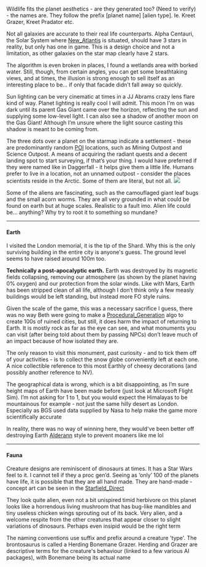 Wildlife fits the planet aesthetics - are they generated too? (Need to verify) - the names are. They follow the prefix [planet name] [alien type]. Ie. Kreet Grazer, Kreet Pradator etc. 

Not all galaxies are accurate to their real life counterparts. Alpha Centauri, the Solar System where [New_Atlantis](../Cities/New_Atlantis.md) is situated, should have 3 stars in reality, but only has one in game. This is a design choice and not a limitation, as other galaxies on the star map clearly have 2 stars.

The algorithm is even broken in places, I found a wetlands area with borked water. Still, though, from certain angles, you can get some breathtaking views, and at times, the illusion is strong enough to sell itself as an interesting place to be… if only that facade didn’t fall away so quickly.

Sun lighting can be very cinematic at times in a JJ Abrams crazy lens flare kind of way.
Planet lighting is really cool I will admit. This moon I'm on was dark until its parent Gas Giant came over the horizon, reflecting the sun and supplying some low-level light. I can also see a shadow of another moon on the Gas Giant! Although I’m unsure where the light source casting this shadow is meant to be coming from.

The three dots over a planet on the starmap indicate a settlement - these are predominantly random [POI](../Exploring/Points_of_Interest.md) locations, such as Mining Outpost and Science Outpost. A means of acquiring the radiant quests and a decent landing spot to start surveying, if that’s your thing. I would have preferred if they were named like in Daggerfall - it helps give them a little life. Humans prefer to live in a location, not an unnamed outpost - consider the places scientists reside in the Arctic. Some of them are literal, but not all.
![](https://lh7-rt.googleusercontent.com/docsz/AD_4nXeStnkgLV7slJgwnAOfzxY_uUBf85o6KyeQe269eZIKLGKaVc8v209dO47v5G_nsmIPlU95dpXuJ_IEzOGAQRjj7FdZi2h5z-OY3BScc09bDBrE4fAvSg32jE2a5fvV6vzWTE1FAQ?key=juu2smI4Bdt72efD5TFstw)

Some of the aliens are fascinating, such as the camouflaged giant leaf bugs and the small acorn worms. They are all very grounded in what could be found on earth but at huge scales. Realistic to a fault imo. Alien life could be… anything? Why try to root it to something so mundane?

----
#### Earth
I visited the London memorial, it is the tip of the Shard. Why this is the only surviving building in the entire city is anyone's guess. The ground level seems to have raised around 100m too.

**Technically a post-apocalyptic earth.**
Earth was destroyed by its magnetic fields collapsing, removing our atmosphere (as shown by the planet having 0% oxygen) and our protection from the solar winds. Like with Mars, Earth has been stripped clean of all life, although I don’t think only a few measly buildings would be left standing, but instead more FO style ruins. 

Given the scale of the game, this was a necessary sacrifice I guess, there was no way Beth were going to make a [Procedural_Generation](../Exploring/Procedural_Generation.md) algo to create 100s of ruined cities, but still, it does harm the impact of returning to Earth. It is mostly rock as far as the eye can see, and what monuments you can visit (after being told about them by passing NPCs) don’t leave much of an impact because of how isolated they are.

The only reason to visit this monument, past curiosity - and to tick them off of your activities - is to collect the snow globe conveniently left at each one. A nice collectible reference to this most Earthly of cheesy decorations (and possibly another reference to NV).

The geographical data is wrong, which is a bit disappointing, as I’m sure height maps of Earth have been made before (just look at Microsoft Flight Sim). I’m not asking for 1 to 1, but you would expect the Himalayas to be mountainous for example - not just the same hilly desert as London.
	Especially as BGS used data supplied by Nasa to help make the game more scientifically accurate

In reality, there was no way of winning here, they would've been better off destroying Earth [Alderann](https://www.youtube.com/watch?v=qs1xNRXROfA) style to prevent moaners like me lol

---
#### Fauna

Creature designs are reminiscent of dinosaurs at times. It has a Star Wars feel to it. 
I cannot tell if they a proc gen’d. Seeing as ‘only’ 100 of the planets have life, it is possible that they are all hand made.
	They are hand-made - concept art can be seen in the [Starfield_Direct](../Research/Starfield_Direct.md)

They look quite alien, even not a bit unispired timid herbivore on this planet looks like a horrendous living mushroom that has bug-like mandibles and tiny useless chicken wings sprouting out of its back. Very alien, and a welcome respite from the other creatures that appear closer to slight variations of dinosaurs.
	Perhaps even insipid would be the right term

The naming conventions use suffix and prefix around a creature 'type'. The brontosaurus is called a Herding Bonemane Grazer. Herding and Grazer are descriptive terms for the creature's behaviour (linked to a few various AI packages), with Bonemane being its actual name

